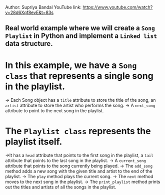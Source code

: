 Author: Supriya Bandal
YouTube link:  https://www.youtube.com/watch?v=28d6Xqf8evE&t=83s

## Real world example where we will create a `Song Playlist` in Python and implement a `Linked list` data structure.

# In this example, we have a `Song class` that represents a single song in the playlist. 
-> Each Song object has a `title` attribute to store the title of the song, an `artist` attribute to store the artist who performs the song. 
-> A `next_song` attribute to point to the next song in the playlist.

# The `Playlist class` represents the playlist itself. 
->It has a `head` attribute that points to the first song in the playlist, a `tail` attribute that points to the last song in the playlist.
-> A `current_song` attribute that points to the song currently being played. 
-> The `add_song` method adds a new song with the given title and artist to the end of the playlist.
-> The `play` method plays the current song. 
-> The `next` method moves to the next song in the playlist.
-> The `print_playlist` method prints out the titles and artists of all the songs in the playlist.
